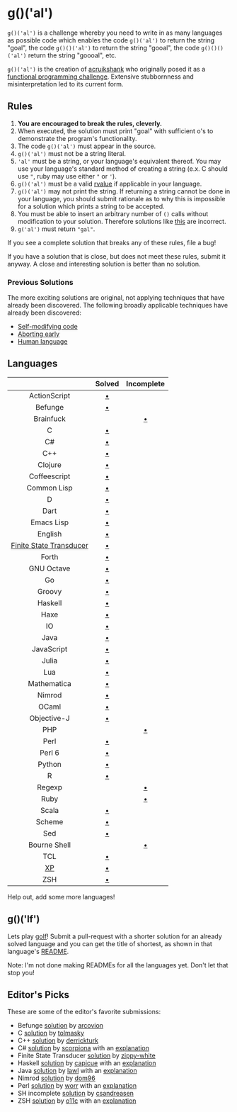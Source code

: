 # g()('al')

`g()('al')` is a challenge whereby you need to write in as many languages as
possible code which enables the code `g()('al')` to return the string "goal",
the code `g()()('al')` to return the string "gooal", the code `g()()()('al')`
return the string "goooal", etc.

`g()('al')` is the creation of [acruikshank] who originally posed it as a
[functional programming challenge][carbonfive-challenge]. Extensive stubbornness
and misinterpretation led to its current form.

## Rules
1.   __You are encouraged to break the rules, cleverly.__
2.   When executed, the solution must print "goal" with sufficient o's to
     demonstrate the program's functionality.
11.  The code `g()('al')` must appear in the source.
  1.   `g()('al')` must not be a string literal.
  2.   `'al'` must be a string, or your language's equivalent thereof. You may
       use your language's standard method of creating a string (e.x. C should
       use `"`, ruby may use either `"` or `'`).
  12.  `g()('al')` must be a valid [rvalue] if applicable in your language.
7.   `g()('al')` may not print the string. If returning a string cannot be done
     in your language, you should submit rationale as to why this is impossible
     for a solution which prints a string to be accepted.
642. You must be able to insert an arbitrary number of `()` calls without
     modification to your solution. Therefore solutions like
     [this][c-limited-calls] are incorrect.
14. `g('al')` must return `"gal"`.

If you see a complete solution that breaks any of these rules, file a bug!

If you have a solution that is close, but does not meet these rules, submit it
anyway. A close and interesting solution is better than no solution.

### Previous Solutions
The more exciting solutions are original, not applying techniques that have
already been discovered. The following broadly applicable techniques have
already been discovered:

 * [Self-modifying code][c-self-modify]
 * [Aborting early][sh-abort-early]
 * [Human language][eng-soln]

## Languages

|               | Solved                 | Incomplete            |
|:-------------:|:----------------------:|:---------------------:|
| ActionScript  | [&bull;][as-soln]      |                       |
| Befunge       | [&bull;][befunge-soln] |                       |
| Brainfuck     |                        | [&bull;][bf-soln]     |
| C             | [&bull;][c-soln]       |                       |
| C#            | [&bull;][cs-soln]      |                       |
| C++           | [&bull;][c++-soln]     |                       |
| Clojure       | [&bull;][clojure-soln] |                       |
| Coffeescript  | [&bull;][coffee-soln]  |                       |
| Common Lisp   | [&bull;][clisp-soln]   |                       |
| D             | [&bull;][d-soln]       |                       |
| Dart          | [&bull;][dart-soln]    |                       |
| Emacs Lisp    | [&bull;][elisp-soln]   |                       |
| English       | [&bull;][eng-soln]     |                       |
| [Finite State Transducer][fst] | [&bull;][fst-soln] |          |
| Forth         | [&bull;][fs-soln]      |                       |
| GNU Octave    | [&bull;][octave-soln]  |                       |
| Go            | [&bull;][go-soln]      |                       |
| Groovy        | [&bull;][groovy-soln]  |                       |
| Haskell       | [&bull;][hs-soln]      |                       |
| Haxe          | [&bull;][hx-soln]      |                       |
| IO            | [&bull;][io-soln]      |                       |
| Java          | [&bull;][java-soln]    |                       |
| JavaScript    | [&bull;][js-soln]      |                       |
| Julia         | [&bull;][jl-soln]      |                       |
| Lua           | [&bull;][lua-soln]     |                       |
| Mathematica   | [&bull;][math-soln]    |                       |
| Nimrod        | [&bull;][nim-soln]     |                       |
| OCaml         | [&bull;][ocaml-soln]   |                       |
| Objective-J   | [&bull;][obj-j-soln]   |                       |
| PHP           |                        | [&bull;][php-soln]    |
| Perl          | [&bull;][perl-soln]    |                       |
| Perl 6        | [&bull;][perl6-soln]   |                       |
| Python        | [&bull;][py-soln]      |                       |
| R             | [&bull;][r-soln]       |                       |
| Regexp        |                        | [&bull;][regexp-soln] |
| Ruby          |                        | [&bull;][rb-soln]     |
| Scala         | [&bull;][scala-soln]   |                       |
| Scheme        | [&bull;][scm-soln]     |                       |
| Sed           | [&bull;][sed-soln]     |                       |
| Bourne Shell  |                        | [&bull;][sh-soln]     |
| TCL           | [&bull;][tcl-soln]     |                       |
| [XP][xp-lang] | [&bull;][xp-soln]      |                       |
| ZSH           | [&bull;][zsh-soln]     |                       |

Help out, add some more languages!

## g()('lf')
Lets play [golf]! Submit a pull-request with a shorter solution for an already
solved language and you can get the title of shortest, as shown in that
language's [README][c-sharp-readme].

Note: I'm not done making READMEs for all the languages yet. Don't let that stop
you!

## Editor's Picks
These are some of the editor's favorite submissions:

 * Befunge [solution][befunge-ed-pick] by [arcovion]
 * C [solution][c-ed-pick] by [tolmasky]
 * C++ [solution][c++-ed-pick] by [derrickturk]
 * C# [solution][cs-ed-pick] by [scorpiona] with an [explanation][cs-explain]
 * Finite State Transducer [solution][fst-ed-pick] by [zippy-white]
 * Haskell [solution][hs-ed-pick] by [capicue] with an [explanation][hs-explain]
 * Java [solution][java-ed-pick] by [lawl] with an [explanation][java-explain]
 * Nimrod [solution][nim-ed-pick] by [dom96]
 * Perl [solution][perl-ed-pick] by [worr] with an [explanation][perl-explain]
 * SH incomplete [solution][sh-ed-pick] by [csandreasen]
 * ZSH [solution][zsh-ed-pick] by [o11c] with an [explanation][zsh-explain]

[//]: # (Solution URLs)
[as-soln]:      https://github.com/eatnumber1/goal/tree/master/solved/actionscript
[befunge-soln]: https://github.com/eatnumber1/goal/tree/master/solved/befunge-93
[bf-soln]:      https://github.com/eatnumber1/goal/tree/master/incomplete/brainfuck
[c++-soln]:     https://github.com/eatnumber1/goal/tree/master/solved/c++
[c-soln]:       https://github.com/eatnumber1/goal/tree/master/solved/c
[clisp-soln]:   https://github.com/eatnumber1/goal/tree/master/solved/common-lisp
[clojure-soln]: https://github.com/eatnumber1/goal/tree/master/solved/clojure
[coffee-soln]:  https://github.com/eatnumber1/goal/tree/master/solved/coffeescript
[cs-soln]:      https://github.com/eatnumber1/goal/tree/master/solved/c-sharp
[d-soln]:       https://github.com/eatnumber1/goal/tree/master/solved/d
[dart-soln]:    https://github.com/eatnumber1/goal/tree/master/solved/dart
[elisp-soln]:   https://github.com/eatnumber1/goal/tree/master/solved/emacs-lisp
[eng-soln]:     https://github.com/eatnumber1/goal/tree/master/solved/english-spoken
[fs-soln]:      https://github.com/eatnumber1/goal/tree/master/solved/forth
[fst-soln]:     https://github.com/eatnumber1/goal/tree/master/incomplete/finite-state-transducer
[go-soln]:      https://github.com/eatnumber1/goal/tree/master/solved/go
[groovy-soln]:  https://github.com/eatnumber1/goal/tree/master/solved/groovy
[hs-soln]:      https://github.com/eatnumber1/goal/tree/master/solved/haskell
[hx-soln]:      https://github.com/eatnumber1/goal/tree/master/solved/haxe
[io-soln]:      https://github.com/eatnumber1/goal/tree/master/solved/io
[java-soln]:    https://github.com/eatnumber1/goal/tree/master/solved/java
[jl-soln]:      https://github.com/eatnumber1/goal/tree/master/solved/julia
[js-soln]:      https://github.com/eatnumber1/goal/tree/master/solved/javascript
[lua-soln]:     https://github.com/eatnumber1/goal/tree/master/solved/lua
[math-soln]:    https://github.com/eatnumber1/goal/tree/master/solved/mathematica
[nim-soln]:     https://github.com/eatnumber1/goal/tree/master/solved/nimrod
[obj-j-soln]:   https://github.com/eatnumber1/goal/tree/master/solved/objective-j
[ocaml-soln]:   https://github.com/eatnumber1/goal/tree/master/solved/ocaml
[octave-soln]:  https://github.com/eatnumber1/goal/tree/master/solved/octave
[perl-soln]:    https://github.com/eatnumber1/goal/tree/master/solved/perl
[perl6-soln]:   https://github.com/eatnumber1/goal/tree/master/solved/perl6
[py-soln]:      https://github.com/eatnumber1/goal/tree/master/solved/python
[r-soln]:       https://github.com/eatnumber1/goal/tree/master/solved/r
[rb-soln]:      https://github.com/eatnumber1/goal/tree/master/incomplete/ruby
[regexp-soln]:  https://github.com/eatnumber1/goal/tree/master/incomplete/regexp
[scala-soln]:   https://github.com/eatnumber1/goal/tree/master/solved/scala
[scm-soln]:     https://github.com/eatnumber1/goal/tree/master/solved/scheme
[sed-soln]:     https://github.com/eatnumber1/goal/tree/master/solved/sed
[sh-soln]:      https://github.com/eatnumber1/goal/tree/master/incomplete/bourne-shell
[tcl-soln]:     https://github.com/eatnumber1/goal/tree/master/solved/tcl
[xp-soln]:      https://github.com/eatnumber1/goal/tree/master/solved/xp
[zsh-soln]:     https://github.com/eatnumber1/goal/tree/master/solved/zsh

[//]: # (Bad solution URLs)
[c-limited-calls]: https://github.com/eatnumber1/goal/tree/master/incomplete/c/crawford
[c-self-modify]:   https://github.com/eatnumber1/goal/tree/master/incomplete/c/tolmasky
[sh-abort-early]:  https://github.com/eatnumber1/goal/tree/master/incomplete/bourne-shell/csandreasen/goal.sh

[//]: # (Non-solution URLs)
[php-soln]:  https://github.com/eatnumber1/goal/tree/master/incomplete/php

[//]: # (Editor's pick URLs)
[befunge-ed-pick]: https://github.com/eatnumber1/goal/tree/master/solved/befunge-93/Arcovion/goal.bf
[c++-ed-pick]:     https://github.com/eatnumber1/goal/blob/master/solved/c%2B%2B/derrickturk/goal.cpp
[c-ed-pick]:       https://github.com/eatnumber1/goal/blob/master/solved/c/tolmasky/goal.c
[cs-ed-pick]:      https://github.com/eatnumber1/goal/blob/master/solved/c-sharp/scorpiona/Program.cs
[fst-ed-pick]:     https://github.com/eatnumber1/goal/blob/master/incomplete/finite-state-transducer/zippy-white
[hs-ed-pick]:      https://github.com/eatnumber1/goal/blob/master/solved/haskell/capicue/goal.hs
[java-ed-pick]:    https://github.com/eatnumber1/goal/blob/master/solved/java/lawl/Main.java
[nim-ed-pick]:     https://github.com/eatnumber1/goal/blob/master/solved/nimrod/dom96/goal.nim
[perl-ed-pick]:    https://github.com/eatnumber1/goal/blob/master/solved/perl/worr/goal.pl
[sh-ed-pick]:      https://github.com/eatnumber1/goal/blob/master/incomplete/bourne-shell/csandreasen/goal.sh
[zsh-ed-pick]:     https://github.com/eatnumber1/goal/blob/master/solved/zsh/o11c/goal.zsh

[//]: # (Solution explanation URLs)
[cs-explain]:   https://github.com/eatnumber1/goal/blob/master/solved/c-sharp/scorpiona/README.md
[hs-explain]:   https://github.com/eatnumber1/goal/issues/99
[java-explain]: https://github.com/eatnumber1/goal/blob/master/solved/java/lawl/README.md
[zsh-explain]:  https://github.com/eatnumber1/goal/pull/69#issuecomment-50285290
[perl-explain]: https://github.com/eatnumber1/goal/blob/master/solved/perl/worr/README.md

[//]: # (User URLs)
[acruikshank]: https://github.com/acruikshank
[arcovion]:    https://github.com/Arcovion
[capicue]:     https://github.com/capicue
[csandreasen]: https://github.com/csandreasen
[derrickturk]: https://github.com/derrickturk
[dom96]:       https://github.com/dom96
[lawl]:        https://github.com/lawl
[o11c]:        https://github.com/o11c
[scorpiona]:   https://github.com/scorpiona
[tolmasky]:    https://github.com/tolmasky
[worr]:        https://github.com/worr
[zippy-white]: https://github.com/zippy-white

[//]: # (Other URLs)
[c-sharp-readme]:       https://github.com/eatnumber1/goal/blob/master/solved/c-sharp/README.md
[carbonfive-challenge]: https://github.com/carbonfive/functional-programming-weekly-challenge/tree/master/Week002
[fst]:                  http://en.wikipedia.org/wiki/Finite_state_transducer
[golf]:                 http://en.wikipedia.org/wiki/Code_golf
[rvalue]:               http://en.wikipedia.org/wiki/Value_(computer_science)#lrvalue
[xp-lang]:              http://xp-lang.net

[//]: # ( vim: set et ts=4 sw=4 sts=4 tw=80: )
